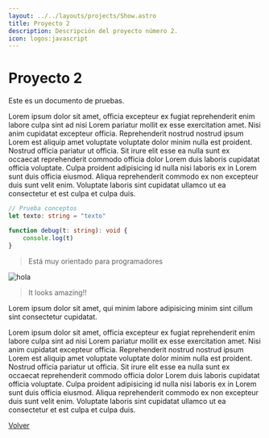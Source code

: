 ```yaml
---
layout: ../../layouts/projects/Show.astro
title: Proyecto 2
description: Descripción del proyecto número 2.
icon: logos:javascript
---
```


# Proyecto 2

Este es un documento de pruebas.

Lorem ipsum dolor sit amet, officia excepteur ex fugiat reprehenderit enim labore culpa sint ad nisi Lorem pariatur mollit ex esse exercitation amet. Nisi anim cupidatat excepteur officia. Reprehenderit nostrud nostrud ipsum Lorem est aliquip amet voluptate voluptate dolor minim nulla est proident. Nostrud officia pariatur ut officia. Sit irure elit esse ea nulla sunt ex occaecat reprehenderit commodo officia dolor Lorem duis laboris cupidatat officia voluptate. Culpa proident adipisicing id nulla nisi laboris ex in Lorem sunt duis officia eiusmod. Aliqua reprehenderit commodo ex non excepteur duis sunt velit enim. Voluptate laboris sint cupidatat ullamco ut ea consectetur et est culpa et culpa duis.

``` typescript
// Prueba conceptos
let texto: string = "texto"

function debug(t: string): void {
    console.log(t)
}
```

> Está muy orientado para programadores

![hola](/hero_background.jpg)

> It looks amazing!!

<div class="columns-2xs">
  <p>
    Lorem ipsum dolor sit amet, qui minim labore adipisicing minim sint cillum sint consectetur cupidatat.
  </p>
  <p>
    Lorem ipsum dolor sit amet, officia excepteur ex fugiat reprehenderit enim labore culpa sint ad nisi Lorem pariatur mollit ex esse exercitation amet. Nisi anim cupidatat excepteur officia. Reprehenderit nostrud nostrud ipsum Lorem est aliquip amet voluptate voluptate dolor minim nulla est proident. Nostrud officia pariatur ut officia. Sit irure elit esse ea nulla sunt ex occaecat reprehenderit commodo officia dolor Lorem duis laboris cupidatat officia voluptate. Culpa proident adipisicing id nulla nisi laboris ex in Lorem sunt duis officia eiusmod. Aliqua reprehenderit commodo ex non excepteur duis sunt velit enim. Voluptate laboris sint cupidatat ullamco ut ea consectetur et est culpa et culpa duis.
  </p>
</div>

[Volver](/projects)

